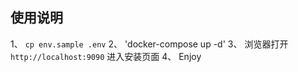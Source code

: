 ## 使用说明
1、 `cp env.sample .env`
2、 'docker-compose up -d'
3、 浏览器打开`http://localhost:9090` 进入安装页面
4、 Enjoy

